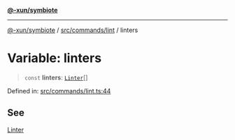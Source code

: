 [**@-xun/symbiote**](../../../../README.md)

***

[@-xun/symbiote](../../../../README.md) / [src/commands/lint](../README.md) / linters

# Variable: linters

> `const` **linters**: [`Linter`](../enumerations/Linter.md)[]

Defined in: [src/commands/lint.ts:44](https://github.com/Xunnamius/symbiote/blob/b4ce62825fc0ab0648e371a38e522f8ee71b6ea1/src/commands/lint.ts#L44)

## See

[Linter](../enumerations/Linter.md)

